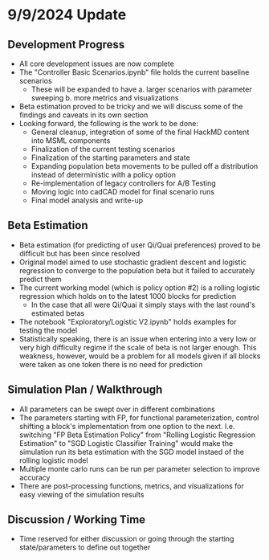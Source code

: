 # 9/9/2024 Update

## Development Progress

- All core development issues are now complete
- The "Controller Basic Scenarios.ipynb" file holds the current baseline scenarios
    - These will be expanded to have a. larger scenarios with parameter sweeping b. more metrics and visualizations
- Beta estimation proved to be tricky and we will discuss some of the findings and caveats in its own section
- Looking forward, the following is the work to be done:
    - General cleanup, integration of some of the final HackMD content into MSML components
    - Finalization of the current testing scenarios 
    - Finalization of the starting parameters and state
    - Expanding population beta movements to be pulled off a distribution instead of deterministic with a policy option
    - Re-implementation of legacy controllers for A/B Testing
    - Moving logic into cadCAD model for final scenario runs
    - Final model analysis and write-up

## Beta Estimation

- Beta estimation (for predicting of user Qi/Quai preferences) proved to be difficult but has been since resolved
- Original model aimed to use stochastic gradient descent and logistic regression to converge to the population beta but it failed to accurately predict them
- The current working model (which is policy option #2) is a rolling logistic regression which holds on to the latest 1000 blocks for prediction
    - In the case that all were Qi/Quai it simply stays with the last round's estimated betas
- The notebook "Exploratory/Logistic V2.ipynb" holds examples for testing the model
- Statistically speaking, there is an issue when entering into a very low or very high difficulty regime if the scale of beta is not larger enough. This weakness, however, would be a problem for all models given if all blocks were taken as one token there is no need for prediction

## Simulation Plan / Walkthrough

- All parameters can be swept over in different combinations
- The parameters starting with FP, for functional parameterization, control shifting a block's implementation from one option to the next. I.e. switching "FP Beta Estimation Policy" from "Rolling Logistic Regression Estimation" to "SGD Logistic Classifier Training" would make the simulation run its beta estimation with the SGD model instaed of the rolling logistic model
- Multiple monte carlo runs can be run per parameter selection to improve accuracy
- There are post-processing functions, metrics, and visualizations for easy viewing of the simulation results

## Discussion / Working Time

- Time reserved for either discussion or going through the starting state/parameters to define out together